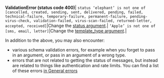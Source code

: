 **ValidationError (status code 400)**|
`status ‘elephant’ is not one of [cancelled, created, sending, sent, delivered, pending, failed, technical-failure, temporary-failure, permanent-failure, pending-virus-check, validation-failed, virus-scan-failed, returned-letter, accepted, received]`|Change the [status argument](#status-optional).|
`‘Apple’ is not one of [sms, email, letter]`|Change the [template_type argument](#template-type-optional).|

In addition to the above, you may also encounter:

* various schema validation errors, for example when you forget to pass in an argument, or pass in an argument of a wrong type.
* errors that are not related to getting the status of messages, but instead are related to things like authentication and rate limits. You can find a list of these errors [in General errors](#general-errors)